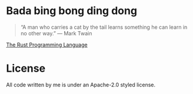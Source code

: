 # Bada bing bong ding dong

> “A man who carries a cat by the tail learns something he can learn in no other way.”
— Mark Twain

[The Rust Programming Language](https://doc.rust-lang.org/book/)

# License
All code written by me is under an Apache-2.0 styled license.